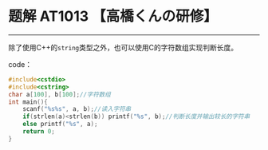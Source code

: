 # 题解 AT1013 【高橋くんの研修】
------------
除了使用C++的`string`类型之外，也可以使用C的字符数组实现判断长度。

code：
```cpp
#include<cstdio>
#include<cstring>
char a[100], b[100];//字符数组 
int main(){
	scanf("%s%s", a, b);//读入字符串 
	if(strlen(a)<strlen(b)) printf("%s", b);//判断长度并输出较长的字符串 
	else printf("%s", a);
	return 0;
}
```
